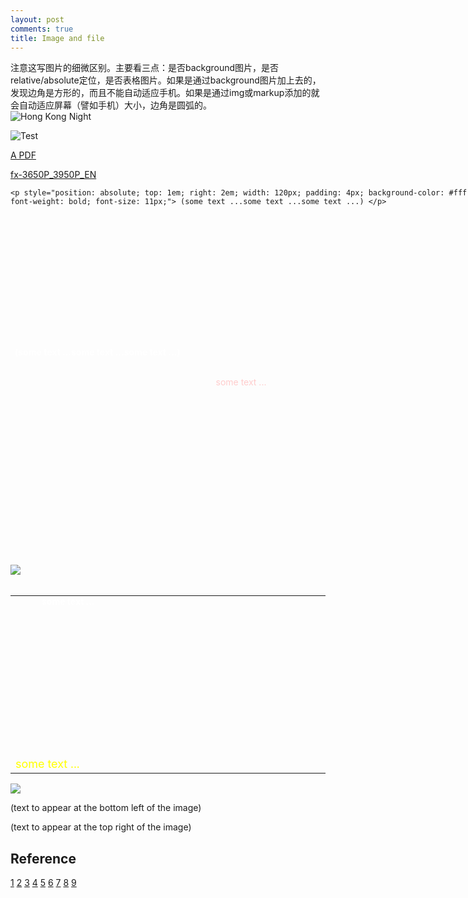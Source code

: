 ```yaml
---
layout: post
comments: true
title: Image and file
---
```

<div class="message">
注意这写图片的细微区别。主要看三点：是否background图片，是否relative/absolute定位，是否表格图片。如果是通过background图片加上去的，发现边角是方形的，而且不能自动适应手机。如果是通过img或markup添加的就会自动适应屏幕（譬如手机）大小，边角是圆弧的。
</div>
<!--add an image by img tag, img tag is self closing-->
<img src="{{site.baseurl}}assets/hknight.jpg" alt="Hong Kong Night">  

<!--add an image by markup -->
![Test]({{site.baseurl}}assets/plane.jpg)   

<!-- add a file by markup -->
[A PDF](/assets/fx-3650P_3950P_EN.pdf)  

<!-- add a file by link -->
<a href="/assets/fx-3650P_3950P_EN.pdf" target="_blank">fx-3650P_3950P_EN</a>  

<!--method 1, place text over image this is the best way. this is combination of method 2 and method 3 -->
<div style="position: relative; background: url({{site.baseurl}}assets/hknight.jpg); width: 738px; height: 284px;border-radius:10px;">
	<div style="position: absolute; bottom: 0; left: 0.5em; width: 400px; font-weight: bold; color: #fff;">
		<p>(some text ...some text ...some text ...)</p>
	</div>

	<p style="position: absolute; top: 1em; right: 2em; width: 120px; padding: 4px; background-color: #fff; font-weight: bold; font-size: 11px;"> (some text ...some text ...some text ...) </p>
</div>

<br />

<!--method 2, place text over image, position not accurate -->
<div style="background:url({{site.baseurl}}assets/hknight.jpg) no-repeat;width:738px;height:284px;text-align:center">
	<span style="color:#fcc">some text ...</span>
</div>

<br />

<!--method 3, place text over image, position not accurate -->
<div style="position:relative; ">
	<div style="position:absolute; left:50px; top:50px; color:#fff; font-weight:bold">some text ...</div>
	<img src="{{site.baseurl}}assets/hknight.jpg">
</div>
<br />

<!--method 4, place text over image, by table, position not accurate -->
<TABLE BORDER="0" cellpadding="5" CELLSPACING="0">
<TR>
<TD WIDTH="738" HEIGHT="284" BACKGROUND="{{site.baseurl}}assets/hknight.jpg" VALIGN="bottom">
<FONT SIZE="+1" COLOR="yellow">some text ...</FONT></TD>
</TR>
</TABLE>

<!-- method 5, with css support -->
<link rel="stylesheet" href="{{ site.baseurl }}public/css/znhoo.css">

<div class="txtimg">
  
  <img src="{{site.baseurl}}assets/hknight.jpg">
  
  <p class="bl">(text to appear at the bottom left of the image)</p>
  <p class="tr"> (text to appear at the top right of the image)</p>

</div>

## Reference
[1](http://www.jianshu.com/p/05289a4bc8b2)
[2](http://isnowfy.github.io/about-simple-cn.html)
[3](https://docs.webplatform.org/wiki/css/properties/background-image)
[4](http://css-tricks.com/text-blocks-over-image/)
[5](http://www.htmldog.com/guides/css/intermediate/backgroundimages/)
[6](http://zhidao.baidu.com/question/296249405.html)
[7](http://bbs.csdn.net/topics/120076193)
[8](http://www.the-art-of-web.com/css/textoverimage/)
[9](http://demosthenes.info/blog/586/CSS-Fluid-Image-Techniques-for-Responsive-Site-Design)

